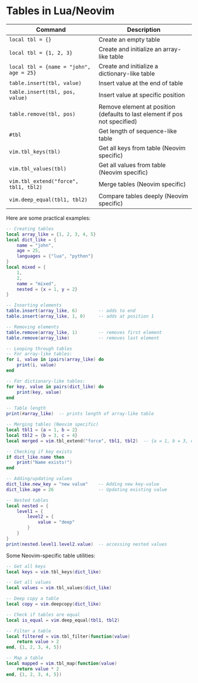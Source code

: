# Tables in Lua/Neovim

| Command                                 | Description                                                                |
| --------------------------------------- | -------------------------------------------------------------------------- |
| `local tbl = {}`                        | Create an empty table                                                      |
| `local tbl = {1, 2, 3}`                 | Create and initialize an array-like table                                  |
| `local tbl = {name = "john", age = 25}` | Create and initialize a dictionary-like table                              |
| `table.insert(tbl, value)`              | Insert value at the end of table                                           |
| `table.insert(tbl, pos, value)`         | Insert value at specific position                                          |
| `table.remove(tbl, pos)`                | Remove element at position (defaults to last element if pos not specified) |
| `#tbl`                                  | Get length of sequence-like table                                          |
| `vim.tbl_keys(tbl)`                     | Get all keys from table (Neovim specific)                                  |
| `vim.tbl_values(tbl)`                   | Get all values from table (Neovim specific)                                |
| `vim.tbl_extend("force", tbl1, tbl2)`   | Merge tables (Neovim specific)                                             |
| `vim.deep_equal(tbl1, tbl2)`            | Compare tables deeply (Neovim specific)                                    |

Here are some practical examples:

```lua
-- Creating tables
local array_like = {1, 2, 3, 4, 5}
local dict_like = {
    name = "john",
    age = 25,
    languages = {"lua", "python"}
}
local mixed = {
    1,
    2,
    name = "mixed",
    nested = {x = 1, y = 2}
}

-- Inserting elements
table.insert(array_like, 6)        -- adds to end
table.insert(array_like, 1, 0)     -- adds at position 1

-- Removing elements
table.remove(array_like, 1)        -- removes first element
table.remove(array_like)           -- removes last element

-- Looping through tables
-- For array-like tables:
for i, value in ipairs(array_like) do
    print(i, value)
end

-- For dictionary-like tables:
for key, value in pairs(dict_like) do
    print(key, value)
end

-- Table length
print(#array_like)  -- prints length of array-like table

-- Merging tables (Neovim specific)
local tbl1 = {a = 1, b = 2}
local tbl2 = {b = 3, c = 4}
local merged = vim.tbl_extend("force", tbl1, tbl2)  -- {a = 1, b = 3, c = 4}

-- Checking if key exists
if dict_like.name then
    print("Name exists!")
end

-- Adding/updating values
dict_like.new_key = "new value"    -- Adding new key-value
dict_like.age = 26                 -- Updating existing value

-- Nested tables
local nested = {
    level1 = {
        level2 = {
            value = "deep"
        }
    }
}
print(nested.level1.level2.value)  -- accessing nested values
```

Some Neovim-specific table utilities:

```lua
-- Get all keys
local keys = vim.tbl_keys(dict_like)

-- Get all values
local values = vim.tbl_values(dict_like)

-- Deep copy a table
local copy = vim.deepcopy(dict_like)

-- Check if tables are equal
local is_equal = vim.deep_equal(tbl1, tbl2)

-- Filter a table
local filtered = vim.tbl_filter(function(value)
    return value > 2
end, {1, 2, 3, 4, 5})

-- Map a table
local mapped = vim.tbl_map(function(value)
    return value * 2
end, {1, 2, 3, 4, 5})
```
